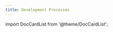 ```yaml
---
title: Development Processes
---
```


import DocCardList from '@theme/DocCardList';

<DocCardList />
